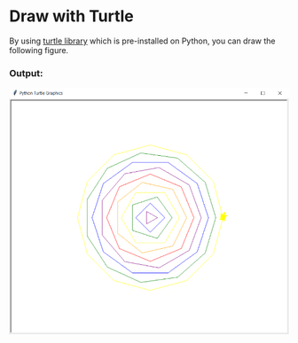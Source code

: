 # Draw with Turtle

By using [turtle library](https://docs.python.org/3/library/turtle.html) which is pre-installed on Python, you can draw the following figure.


### Output:

![Output Draw](OutputDraw.png)